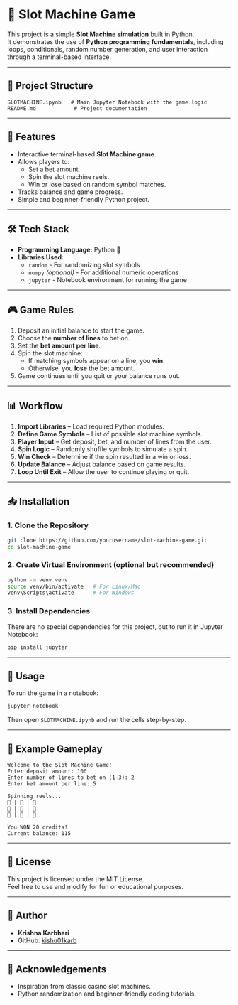 # 🎰 Slot Machine Game

This project is a simple **Slot Machine simulation** built in Python.  
It demonstrates the use of **Python programming fundamentals**, including loops, conditionals, random number generation, and user interaction through a terminal-based interface.

---

## 📂 Project Structure
```
SLOTMACHINE.ipynb   # Main Jupyter Notebook with the game logic
README.md            # Project documentation
```

---

## 🚀 Features
- Interactive terminal-based **Slot Machine game**.
- Allows players to:
  - Set a bet amount.
  - Spin the slot machine reels.
  - Win or lose based on random symbol matches.
- Tracks balance and game progress.
- Simple and beginner-friendly Python project.

---

## 🛠 Tech Stack
- **Programming Language:** Python 🐍
- **Libraries Used:**
  - `random` - For randomizing slot symbols
  - `numpy` *(optional)* - For additional numeric operations
  - `jupyter` - Notebook environment for running the game

---

## 🎮 Game Rules
1. Deposit an initial balance to start the game.
2. Choose the **number of lines** to bet on.
3. Set the **bet amount per line**.
4. Spin the slot machine:
   - If matching symbols appear on a line, you **win**.
   - Otherwise, you **lose** the bet amount.
5. Game continues until you quit or your balance runs out.

---

## 📊 Workflow
1. **Import Libraries** – Load required Python modules.
2. **Define Game Symbols** – List of possible slot machine symbols.
3. **Player Input** – Get deposit, bet, and number of lines from the user.
4. **Spin Logic** – Randomly shuffle symbols to simulate a spin.
5. **Win Check** – Determine if the spin resulted in a win or loss.
6. **Update Balance** – Adjust balance based on game results.
7. **Loop Until Exit** – Allow the user to continue playing or quit.

---

## 📥 Installation
### **1. Clone the Repository**
```bash
git clone https://github.com/yourusername/slot-machine-game.git
cd slot-machine-game
```

### **2. Create Virtual Environment** (optional but recommended)
```bash
python -m venv venv
source venv/bin/activate   # For Linux/Mac
venv\Scripts\activate      # For Windows
```

### **3. Install Dependencies**
There are no special dependencies for this project, but to run it in Jupyter Notebook:
```bash
pip install jupyter
```

---

## 🧪 Usage
To run the game in a notebook:
```bash
jupyter notebook
```
Then open `SLOTMACHINE.ipynb` and run the cells step-by-step.

---

## 🎨 Example Gameplay
```
Welcome to the Slot Machine Game!
Enter deposit amount: 100
Enter number of lines to bet on (1-3): 2
Enter bet amount per line: 5

Spinning reels...
🎲 | 🎲 | 🍒
🍒 | 🍒 | 🍒
🍋 | 🍒 | 🎲

You WON 20 credits!
Current balance: 115
```

---

## 📜 License
This project is licensed under the MIT License.  
Feel free to use and modify for fun or educational purposes.

---

## 👤 Author
- **Krishna Karbhari**
- GitHub: [kishu01karb](https://github.com/kishu01karb)

---

## 🌟 Acknowledgements
- Inspiration from classic casino slot machines.
- Python randomization and beginner-friendly coding tutorials.
